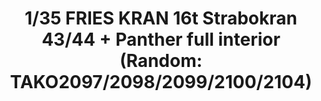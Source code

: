 ---
title: "1/35 FRIES KRAN 16t Strabokran 43/44 + Panther full interior (Random: TAKO2097/2098/2099/2100/2104)"
price: 9500.0
desc: ""
img_path: "/assets/img/TAKO2108.jpg"
brand: AMMO
available: true
special_offer: false
new: false
soon: false
cat: "Plasticne-Makete"
subcat: "PM-TAKOM"
subsubcat: ""
sifra: "TAKO2108"
---